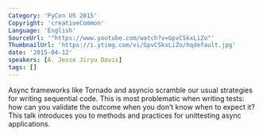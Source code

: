 ```yaml
---
Category: 'PyCon US 2015'
Copyright: 'creativeCommon'
Language: 'English'
SourceUrl: '"https://www.youtube.com/watch?v=GpvCSkxLiZo"'
ThumbnailUrl: 'https://i.ytimg.com/vi/GpvCSkxLiZo/hqdefault.jpg'
date: '2015-04-12'
speakers: [A. Jesse Jiryu Davis]
tags: []
---
```

Async frameworks like Tornado and asyncio scramble our usual strategies for writing sequential code. This is most problematic when writing tests: how can you validate the outcome when you don’t know when to expect it? This talk introduces you to methods and practices for unittesting async applications.


